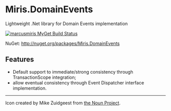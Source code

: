 # Miris.DomainEvents

Lightweight .Net library for Domain Events implementation

[![marcusmiris MyGet Build Status](https://www.myget.org/BuildSource/Badge/marcusmiris?identifier=fad6fc17-2289-46f4-9af2-850a080a14ba)](https://www.myget.org/)

NuGet: http://nuget.org/packages/Miris.DomainEvents

## Features
- Default support to immediate/strong consistency through TransactionScope integration;
- allow eventual consistency through Event Dispatcher interface implementation.
 
---
Icon created by Mike Zuidgeest from [the Noun Project](https://thenounproject.com/term/branding-automation/408244/).
